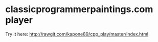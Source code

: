 # classicprogrammerpaintings.com player

Try it here: http://rawgit.com/kapone89/cpp_play/master/index.html
